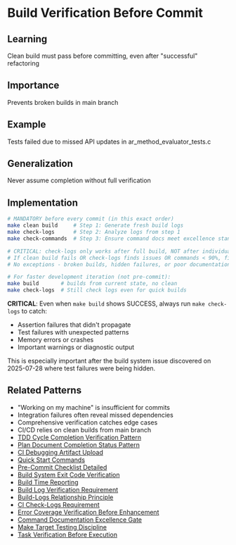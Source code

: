 # Build Verification Before Commit

## Learning
Clean build must pass before committing, even after "successful" refactoring

## Importance
Prevents broken builds in main branch

## Example
Tests failed due to missed API updates in ar_method_evaluator_tests.c

## Generalization
Never assume completion without full verification

## Implementation
```bash
# MANDATORY before every commit (in this exact order)
make clean build     # Step 1: Generate fresh build logs
make check-logs      # Step 2: Analyze logs from step 1
make check-commands  # Step 3: Ensure command docs meet excellence standards

# CRITICAL: check-logs only works after full build, NOT after individual test runs
# If clean build fails OR check-logs finds issues OR commands < 90%, fix ALL before committing
# No exceptions - broken builds, hidden failures, or poor documentation block other developers

# For faster development iteration (not pre-commit):
make build       # builds from current state, no clean
make check-logs  # Still check logs even for quick builds
```

**CRITICAL**: Even when `make build` shows SUCCESS, always run `make check-logs` to catch:
- Assertion failures that didn't propagate
- Test failures with unexpected patterns
- Memory errors or crashes
- Important warnings or diagnostic output

This is especially important after the build system issue discovered on 2025-07-28 where test failures were being hidden.

## Related Patterns
- "Working on my machine" is insufficient for commits
- Integration failures often reveal missed dependencies
- Comprehensive verification catches edge cases
- CI/CD relies on clean builds from main branch
- [TDD Cycle Completion Verification Pattern](tdd-cycle-completion-verification-pattern.md)
- [Plan Document Completion Status Pattern](plan-document-completion-status-pattern.md)
- [CI Debugging Artifact Upload](ci-debugging-artifact-upload.md)
- [Quick Start Commands](quick-start-commands.md)
- [Pre-Commit Checklist Detailed](pre-commit-checklist-detailed.md)
- [Build System Exit Code Verification](build-system-exit-code-verification.md)
- [Build Time Reporting](build-time-reporting.md)
- [Build Log Verification Requirement](build-log-verification-requirement.md)
- [Build-Logs Relationship Principle](build-logs-relationship-principle.md)
- [CI Check-Logs Requirement](ci-check-logs-requirement.md)
- [Error Coverage Verification Before Enhancement](error-coverage-verification-before-enhancement.md)
- [Command Documentation Excellence Gate](command-documentation-excellence-gate.md)
- [Make Target Testing Discipline](make-target-testing-discipline.md)
- [Task Verification Before Execution](task-verification-before-execution.md)